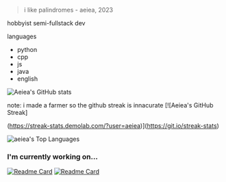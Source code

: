 > i like palindromes - aeiea, 2023

hobbyist semi-fullstack dev

languages
- python
- cpp
- js
- java
- english

![Aeiea's GitHub stats](https://github-readme-stats.vercel.app/api?username=aeiea&show_icons=true)

note: i made a farmer so the github streak is innacurate
[![Aeiea's GitHub Streak]

(https://streak-stats.demolab.com/?user=aeiea)](https://git.io/streak-stats)

![aeiea's Top Languages](https://github-readme-stats.vercel.app/api/top-langs/?username=aeiea&show_icons=true&hide_border=true&layout=compact)

### I'm currently working on...
[![Readme Card](https://github-readme-stats.vercel.app/api/pin/?username=aeiea&repo=ngscrape)](https://github.com/aeiea/ngscrape)
[![Readme Card](https://github-readme-stats.vercel.app/api/pin/?username=aeiea&repo=maybe-forknight)](https://github.com/aeiea/maybe-forknight)
